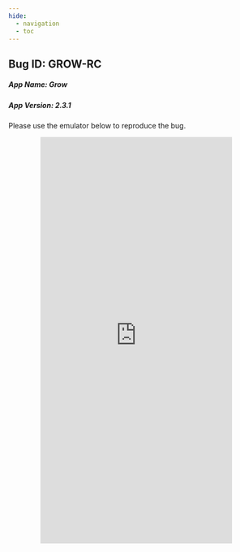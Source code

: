 ```yaml
---
hide:
  - navigation 
  - toc        
---
```


<style>
  .md-tabs {
  display: none;
  visibility: hidden;
  }
  
  h1 {
    display: none;
    visibility: hidden;
  }
</style>

## Bug ID: GROW-RC
##### App Name: Grow 
##### App Version: 2.3.1 


Please use the emulator below to reproduce the bug.

<p align="center">
<iframe
  src="https://appetize.io/embed/8udj7712hbn9z4652h10xr07g0?device=nexus5&scale=75&orientation=portrait&osVersion=7.1"
  width="378px" height="800px" frameborder="0" scrolling="no"></iframe>
  </p>